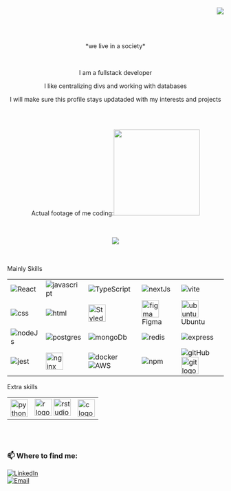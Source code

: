 <br>
<div align="right">
    <a href="https://visitorbadge.io/status?path=https%3A%2F%2Fgithub.com%2Ftheomelgar">
        <img src="https://api.visitorbadge.io/api/visitors?path=https%3A%2F%2Fgithub.com%2Ftheomelgar&label=monkey%20lovers&labelColor=%23ff8a65&countColor=%23f47373&style=plastic&labelStyle=upper" />
    </a>
</div>
<br>
<br>
<br>
<p align="center">*we live in a society*</p>
<br>
<p align="center">I am a fullstack developer</p>
<p align="center">I like centralizing divs and working with databases</p>
<p align="center">I will make sure this profile stays updataded with my interests and projects</p>
<br/>
<br/>
<p align="center"> 
 Actual footage of me coding:<img src="https://media.tenor.com/kSiC-0wGr4kAAAAd/monkey-technology.gif" width="200">
</p>
<br>
<br>

<div align="center">
  <img src="https://github-readme-stats.vercel.app/api/top-langs/?username=theomelgar&langs_count=4&theme=gotham&layout=compact&border_radius=15px" />
</div>
<br>
<br>
<p>        Mainly Skills

<table>
 <tbody>
 <tr>
 <td>
     <img alt="React" src="https://img.shields.io/badge/React-20232A?style=for-the-badge&logo=react&logoColor=61DAFB" />
     
 </td>
 <td>
     <img alt="javascript" src="https://img.shields.io/badge/JavaScript-323330?style=for-the-badge&logo=javascript&logoColor=F7DF1E" />
     
 </td>
 <td>
    <img alt="TypeScript" src="https://img.shields.io/badge/typescript-%23007ACC.svg?style=for-the-badge&logo=typescript&logoColor=white" />
     
 </td>
 <td>
     <img alt="nextJs" src="https://img.shields.io/badge/Next-black?style=for-the-badge&logo=next.js&logoColor=white" />
     
 </td>
 <td>
    <img alt="vite" src="https://img.shields.io/badge/vite-%23646CFF.svg?style=for-the-badge&logo=vite&logoColor=white" />  
     
 </tr> 
 <tr>
 <td>
     <img alt="css" src="https://img.shields.io/badge/CSS3-1572B6?style=for-the-badge&logo=css3&logoColor=white" />
     
</td>
 <td>
     <img alt="html" src="https://img.shields.io/badge/HTML5-E34F26?style=for-the-badge&logo=html5&logoColor=white" />
     
</td>

<td>
    <img alt="Styled-Components" src="https://styled-components.com/nav-logo.png" height="40"/>
</td>
<td>
    <img src="https://cdn.jsdelivr.net/gh/devicons/devicon/icons/figma/figma-original.svg" height="40" alt="figma logo"  /> 
    Figma
  <td>

   <img src="https://cdn.jsdelivr.net/gh/devicons/devicon/icons/ubuntu/ubuntu-plain.svg" height="40" alt="ubuntu logo"  />
   Ubuntu
   
 </tr>
 
  <tr>
 <td>
 <img alt="nodeJs" src="https://img.shields.io/badge/node.js-6DA55F?style=for-the-badge&logo=node.js&logoColor=white" />

 <td>
<img alt="postgres" src="https://img.shields.io/badge/postgres-%23316192.svg?style=for-the-badge&logo=postgresql&logoColor=white" />
     
  <td>
<img alt="mongoDb" src="https://img.shields.io/badge/MongoDB-%234ea94b.svg?style=for-the-badge&logo=mongodb&logoColor=white" />
     <td>
<img alt="redis" src="https://img.shields.io/badge/redis-%23DD0031.svg?style=for-the-badge&logo=redis&logoColor=white)" />
         
<td>
    <img alt="express" src="https://img.shields.io/badge/express.js-%23404d59.svg?style=for-the-badge&logo=express&logoColor=%2361DAFB" />


 </tr>
       <tr>
 <td>
<img alt="jest" src="https://img.shields.io/badge/-jest-%23C21325?style=for-the-badge&logo=jest&logoColor=white" />

 <td>
     <img src="https://cdn.jsdelivr.net/gh/devicons/devicon/icons/nginx/nginx-original.svg" height="40" alt="nginx logo"  />

  <td>
      <img alt="docker" src="https://img.shields.io/badge/docker-%230db7ed.svg?style=for-the-badge&logo=docker&logoColor=white" />
<img alt="AWS" src="https://img.shields.io/badge/AWS-%23FF9900.svg?style=for-the-badge&logo=amazon-aws&logoColor=white" />
         
  </td>
<td><img alt="npm" src="https://img.shields.io/badge/NPM-%23CB3837.svg?style=for-the-badge&logo=npm&logoColor=white" />
    
<td>
<img alt="gitHub" src="https://img.shields.io/badge/github-%23121011.svg?style=for-the-badge&logo=github&logoColor=white" />
<img src="https://cdn.jsdelivr.net/gh/devicons/devicon/icons/git/git-original.svg" height="40" alt="git logo"  />
 </tr>
 </tbody>
 </table>
 <table>
     Extra skills 
 <tr>
    <td>
          <img src="https://cdn.jsdelivr.net/gh/devicons/devicon/icons/python/python-original.svg" height="40" alt="python logo"  />
<td>
  <img src="https://cdn.jsdelivr.net/gh/devicons/devicon/icons/r/r-original.svg" height="40" alt="r logo"  />
    <img src="https://cdn.jsdelivr.net/gh/devicons/devicon/icons/rstudio/rstudio-original.svg" height="40" alt="rstudio logo"  />
  <td>
    <img src="https://cdn.jsdelivr.net/gh/devicons/devicon/icons/c/c-original.svg" height="40" alt="c logo"  />
  
 </tr>
 </tbody>
</table>

</p>
<br>
<br>
<p align="center">
<h3>📫 Where to find me: </h3>
<!-- <a href="https://br.linkedin.com/in/kendy-karakawa-374aaab2?original_referer=https%3A%2F%2Fwww.google.com%2F/" target="_blank"><img src="https://img.shields.io/badge/-LinkedIn-%230077B5?style=for-the-badge&logo=linkedin&logoColor=white" target="_blank"></a> -->

<!-- <a href="mailto:kendy.karakawa@gmail.com" target="_blank"><img src="https://img.shields.io/badge/Email-Gmail-red" target="_blank"></a> -->

[![LinkedIn](https://img.shields.io/badge/LinkedIn-Profile-blue)](https://www.linkedin.com/in/theo-goldbach-melgar/)
<br/>
[![Email](https://img.shields.io/badge/Email-Gmail-red)](mailto:theomelgar@gmail.com)

</p>
<br>
<br>
<br>
